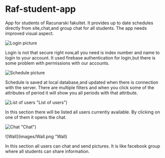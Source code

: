 # Raf-student-app
App for students of Racunarski fakultet. It provides up to date schedules directly from site,chat,and group chat for all students.
The app needs improved visual aspect.

![Login picture](images/Login.png?raw=true "Login screen")

Login is not that secure right now,all you need is index number and name to login to your account.
It used firebase authentication for login,but there is some problem with permissions with our accounts.

![Schedule picture](images/Raspored-filter.png "Schedule")

Schedule is saved at local database,and updated when there is connection with the server.
There are multiple filters and when you click some of the attributes of period it will show you
all periods with that attribute.

![List of users](images/Chat-users.png) "List of users")

In this section there will be listed all users currently available.
By clicking on one of them it opens the chat.

![Chat](images/Chat-messages.png) "Chat")

![Wall](images/Wall.png "Wall)

In this section all users can chat and send pictures.
It is like facebook group where all students can share information.
